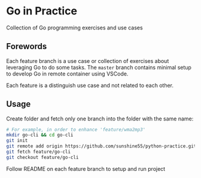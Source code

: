 # Go in Practice

Collection of Go programming exercises and use cases

## Forewords

Each feature branch is a use case or collection of exercises about leveraging Go to do some tasks. The `master` branch contains minimal setup to develop Go in remote container using VSCode.

Each feature is a distinguish use case and not related to each other.

## Usage

Create folder and fetch only one branch into the folder with the same name:
```bash
# For example, in order to enhance 'feature/wma2mp3'
mkdir go-cli && cd go-cli
git init
git remote add origin https://github.com/sunshine55/python-practice.git
git fetch feature/go-cli
git checkout feature/go-cli
```
Follow README on each feature branch to setup and run project